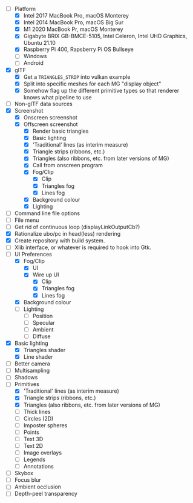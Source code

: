 - [ ] Platform
    - [x] Intel 2017 MacBook Pro, macOS Monterey
    - [x] Intel 2014 MacBook Pro, macOS Big Sur
    - [x] M1 2020 MacBook Pr, macOS Monterey
    - [x] Gigabyte BRIX GB-BMCE-5105, Intel Celeron, Intel UHD Graphics, Ubuntu 21.10
    - [x] Raspberry Pi 400, Rapsberry Pi OS Bullseye
    - [ ] Windows
    - [ ] Android
- [x] glTF
  - [x] Get a `TRIANGLES_STRIP` into vulkan example
  - [x] Split into specific meshes for each MG "display object"
  - [x] Somehow flag up the different primitive types so that renderer knows what pipeline to use
- [ ] Non-glTF data sources
- [x] Screenshot
  - [x] Onscreen screenshot
  - [x] Offscreen screenshot
    - [x] Render basic triangles
    - [x] Basic lighting
    - [x] 'Traditional' lines (as interim measure)
    - [x] Triangle strips (ribbons, etc.)
    - [x] Triangles (also ribbons, etc. from later versions of MG)
    - [x] Call from onscreen program
    - [x] Fog/Clip
      - [x] Clip
      - [x] Triangles fog
      - [x] Lines fog
    - [x] Background colour
    - [x] Lighting
- [ ] Command line file options
- [ ] File menu
- [ ] Get rid of continuous loop (displayLinkOutputCb?)
- [x] Rationalize ubo/pc in head(less) rendering
- [x] Create repository with build system.
- [ ] Xlib interface, or whatever is required to hook into Gtk.
- [ ] UI Preferences
  - [x] Fog/Clip
    - [x] UI
    - [x] Wire up UI
      - [x] Clip
      - [x] Triangles fog
      - [x] Lines fog
  - [x] Background colour
  - [ ] Lighting
    - [ ] Position
    - [ ] Specular
    - [ ] Ambient
    - [ ] Diffuse
- [x] Basic lighting
   - [x] Triangles shader
   - [x] Line shader
- [ ] Better camera
- [ ] Multisampling
- [ ] Shadows
- [ ] Primitives
  - [x] 'Traditional' lines (as interim measure)
  - [x] Triangle strips (ribbons, etc.)
  - [x] Triangles (also ribbons, etc. from later versions of MG)
  - [ ] Thick lines
  - [ ] Circles (2D)
  - [ ] Imposter spheres
  - [ ] Points
  - [ ] Text 3D
  - [ ] Text 2D
  - [ ] Image overlays
  - [ ] Legends
  - [ ] Annotations
- [ ] Skybox
- [ ] Focus blur
- [ ] Ambient occlusion
- [ ] Depth-peel transparency
